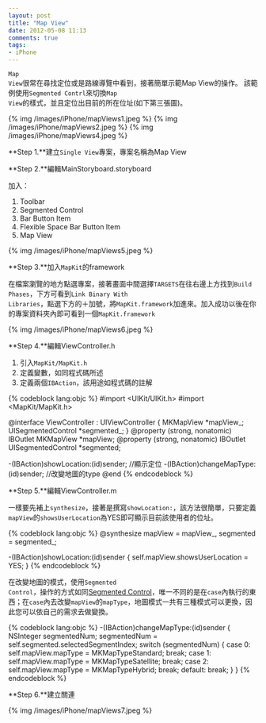 ```yaml
---
layout: post
title: "Map View"
date: 2012-05-08 11:13
comments: true
tags: 
- iPhone
---
```

<code>Map View</code>很常在尋找定位或是路線導覽中看到，接著簡單示範Map View的操作。
該範例使用<code>Segmented Contrl</code>來切換<code>Map View</code>的樣式，並且定位出目前的所在位址(如下第三張圖)。

{%  img /images/iPhone/mapViews1.jpeg %}
{%  img /images/iPhone/mapViews2.jpeg %}
{%  img /images/iPhone/mapViews4.jpeg %}

<!-- more -->

**Step 1.**建立<code>Single View</code>專案，專案名稱為Map View

**Step 2.**編輯MainStoryboard.storyboard

加入：
<ol>
<li>Toolbar</li>
<li>Segmented Control</li>
<li>Bar Button Item</li>
<li>Flexible Space Bar Button Item</li>
<li>Map View</li>
</ol>
{% img /images/iPhone/mapViews5.jpeg %}

**Step 3.**加入<code>MapKit</code>的framework

在檔案瀏覽的地方點選專案，接著畫面中間選擇<code>TARGETS</code>在往右邊上方找到<code>Build Phases</code>，下方可看到<code>Link Binary With Libraries</code>，點選下方的<cde>＋</code>加號，將<code>MapKit.framework</code>加進來。加入成功以後在你的專案資料夾內即可看到一個<code>MapKit.framework</code>

{% img /images/iPhone/mapViews6.jpeg %}

**Step 4.**編輯ViewController.h

<ol>
<li>引入<code>MapKit/MapKit.h</code></li>
<li>定義變數，如同程式碼所述</li>
<li>定義兩個<code>IBAction</code>，該用途如程式碼的註解</li>
</ol>

{% codeblock lang:objc %}
#import <UIKit/UIKit.h>
#import <MapKit/MapKit.h>

@interface ViewController : UIViewController
{
    MKMapView *mapView_;
    UISegmentedControl *segmented_;
}
@property (strong, nonatomic) IBOutlet MKMapView *mapView;
@property (strong, nonatomic) IBOutlet UISegmentedControl *segmented;

-(IBAction)showLocation:(id)sender; //顯示定位
-(IBAction)changeMapType:(id)sender; //改變地圖的type
@end
{% endcodeblock %}

**Step 5.**編輯ViewController.m

一樣要先補上<code>synthesize</code>，接著是撰寫<code>showLocation:</code>，該方法很簡單，只要定義<code>mapView</code>的<code>showsUserLocation</code>為</code>YES</code>即可顯示目前該使用者的位址。

{% codeblock lang:objc %}
@synthesize mapView = mapView_, segmented = segmented_;

-(IBAction)showLocation:(id)sender
{
    self.mapView.showsUserLocation = YES;
}
{% endcodeblock %}

在改變地圖的模式，使用<code>Segmented Control</code>，操作的方式如同[Segmented Control](http://lighter.github.com/blog/2012/05/01/segmented-controller/)，唯一不同的是在<code>case</code>內執行的東西；在<code>case</code>內去改變<code>mapView</code>的<code>mapType</code>，地圖模式一共有三種模式可以更換，因此您可以依自己的需求去做變換。

{% codeblock lang:objc %}
-(IBAction)changeMapType:(id)sender
{
    NSInteger segmentedNum;
    segmentedNum = self.segmented.selectedSegmentIndex;
    switch (segmentedNum) {
        case 0:
            self.mapView.mapType = MKMapTypeStandard;
            break;
        case 1:
            self.mapView.mapType = MKMapTypeSatellite;
            break;
        case 2:
            self.mapView.mapType = MKMapTypeHybrid;
            break;
        default:
            break;
    }
}
{% endcodeblock %}

**Step 6.**建立關連

{% img /images/iPhone/mapViews7.jpeg %}
